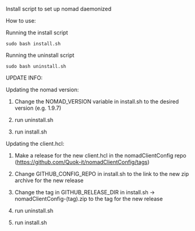 Install script to set up nomad daemonized

How to use:

Running the install script

```sudo bash install.sh```

Running the uninstall script

```sudo bash uninstall.sh```

UPDATE INFO:

Updating the nomad version:

1. Change the NOMAD_VERSION variable in install.sh to the desired version (e.g. 1.9.7)

2. run uninstall.sh

3. run install.sh

Updating the client.hcl:

1. Make a release for the new client.hcl in the nomadClientConfig repo (https://github.com/Quok-it/nomadClientConfig/tags)

2. Change GITHUB_CONFIG_REPO in install.sh to the link to the new zip archive for the new release

3. Change the tag in GITHUB_RELEASE_DIR in install.sh -> nomadClientConfig-(tag).zip to the tag for the new release

4. run uninstall.sh

5. run install.sh

